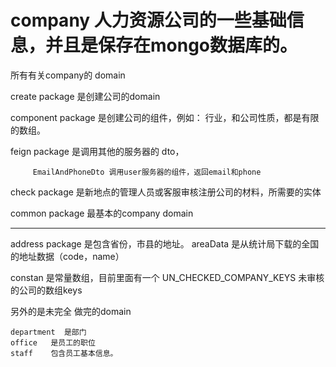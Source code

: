 # company  人力资源公司的一些基础信息，并且是保存在mongo数据库的。


所有有关company的 domain

   create package  是创建公司的domain
   
   component package  是创建公司的组件，例如： 行业，和公司性质，都是有限的数组。
   
   feign package  是调用其他的服务器的 dto，
   
         EmailAndPhoneDto 调用user服务器的组件，返回email和phone
         
         
   check package 是新地点的管理人员或客服审核注册公司的材料，所需要的实体
   
   common  package  最基本的company domain
   
   -----------------------------------------------------------------------------
         
   address package 是包含省份，市县的地址。 areaData 是从统计局下载的全国的地址数据（code，name）
   
   
 
   
   constan  是常量数组，目前里面有一个  UN_CHECKED_COMPANY_KEYS 未审核的公司的数组keys
   
   另外的是未完全  做完的domain
   
    department  是部门
    office   是员工的职位
    staff    包含员工基本信息。
   
   